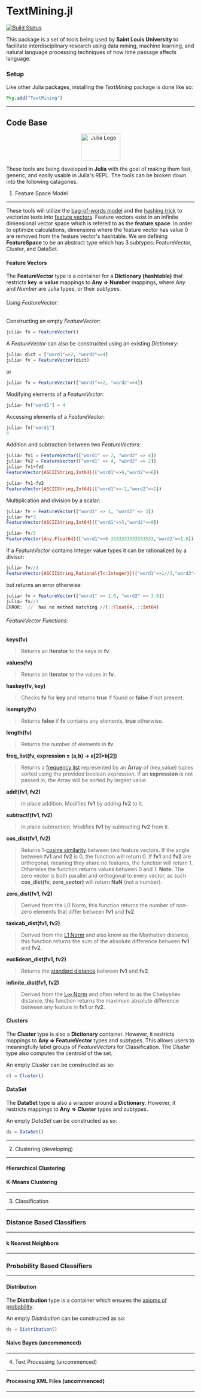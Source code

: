 # TextMining.jl 



[![Build Status](https://travis-ci.org/SLU-TMI/TextMining.jl.svg?branch=master)](https://travis-ci.org/SLU-TMI/TextMining.jl)

This package is a set of tools being used by **Saint Louis University** to facilitate interdisciplinary research using data mining, machine learning, and natural language processing techniques of how time passage affects language.

### Setup

Like other Julia packages, installing the *TextMining* package is done like so:

```julia
Pkg.add("TextMining")
```

---
## Code Base



<div align="center">
<a href="http://julialang.org/" target="_blank">
<img src="http://julialang.org/images/logo_hires.png" alt="Julia Logo" width="105" height="71"></img>
</a>
</div>

These tools are being developed in **Julia** with the goal of making them fast, generic, and easily usable in Julia's REPL. The tools can be broken down into the following catagories.

1. Feature Space Model
------

These tools will utilize the [bag-of-words model](http://en.wikipedia.org/wiki/Bag-of-words_model) and the [hashing trick](http://en.wikipedia.org/wiki/Feature_hashing) to vectorize texts into [feature vectors](http://en.wikipedia.org/wiki/Feature_vector). Feature vectors exist in an infinite dimensional vector space which is refered to as the **feature space**. In order to optimize calculations, dimensions where the feature vector has value 0 are removed from the feature vector's hashtable. We are defining **FeatureSpace** to be an abstract type which has 3 subtypes: FeatureVector, Cluster, and DataSet.


#### Feature Vectors

The **FeatureVector** type is a container for a **Dictionary (hashtable)** that restricts **key => value** mappings to **Any => Number** mappings, where *Any* and *Number* are Julia types, or their subtypes. 

###### Using FeatureVector:

Constructing an empty *FeatureVector*:
```julia
julia> fv = FeatureVector()
```

A *FeatureVector* can also be constructed using an existing *Dictionary*: 
```julia
julia> dict = ["word1"=>2, "word2"=>4]
julia> fv = FeatureVector(dict)
```
or
```julia
julia> fv = FeatureVector(["word1"=>2, "word2"=>4])
```

Modifying elements of a *FeatureVector*:
```julia
julia> fv["word1"] = 4
```

Accessing elements of a *FeatureVector*:
```julia
julia> fv["word1"]
4
```

Addition and subtraction between two *FeatureVectors*:
```julia
julia> fv1 = FeatureVector(["word1" => 2, "word2" => 4])
julia> fv2 = FeatureVector(["word1" => 4, "word2" => 2])
julia> fv1+fv2
FeatureVector{ASCIIString,Int64}(["word1"=>6,"word2"=>6])

julia> fv1-fv2
FeatureVector{ASCIIString,Int64}(["word1"=>-2,"word2"=>2])
```

Multiplication and division by a scalar:
```julia
julia> fv = FeatureVector(["word1" => 1, "word2" => 3])
julia> fv*3
FeatureVector{ASCIIString,Int64}(["word1"=>3,"word2"=>9])

julia> fv/3
FeatureVector{Any,Float64}(["word1"=>0.3333333333333333,"word2"=>1.0])
```

If a *FeatureVector* contains Integer value types it can be rationalized by a divisor:
```julia
julia> fv//3
FeatureVector{ASCIIString,Rational{T<:Integer}}(["word1"=>1//3,"word2"=>1//1])
```
but returns an error otherwise:
```julia
julia> fv = FeatureVector(["word1" => 1.0, "word2" => 3.0])
julia> fv//3
ERROR: `//` has no method matching //(::Float64, ::Int64)
```

###### FeatureVector Functions:

**keys(fv)**
> Returns an **Iterator** to the keys in **fv**.

**values(fv)**
> Returns an **Iterator** to the values in **fv**.

**haskey(fv, key)**
> Checks **fv** for **key** and returns **true** if found or **false** if not present.

**isempty(fv)**
> Returns **false** if **fv** contains any elements, **true** otherwise.

**length(fv)**
> Returns the number of elements in **fv**.

**freq\_list(fv, expression = (a,b) -> a[2]>b[2])**
> Returns a [frequency list](http://en.wikipedia.org/wiki/Word_lists_by_frequency) represented by an **Array** of (key,value) tuples sorted using the provided boolean expression. If an **expression** is not passed in, the Array will be sorted by largest value.

**add!(fv1, fv2)**
> In place addition. Modifies **fv1** by adding **fv2** to it. 

**subtract!(fv1, fv2)**
> In place subtraction. Modifies **fv1** by subtracting **fv2** from it. 

**cos\_dist(fv1, fv2)** 
> Returns 1-[cosine similarity](http://en.wikipedia.org/wiki/Cosine_similarity) between two feature vectors. If the angle between **fv1** and **fv2** is 0, the function will return 0. If **fv1** and **fv2** are orthogonal, meaning they share no features, the function will return 1. Otherwise the function returns values between 0 and 1. **Note:** The zero vector is both parallel and orthogonal to every vector, as such **cos\_dist(fv, zero_vector)** will return **NaN** (not a number). 

**zero\_dist(fv1, fv2)**
> Derived from the L0 Norm, this function returns the number of non-zero elements that differ between **fv1** and **fv2**. 

**taxicab\_dist(fv1, fv2)**
> Derived from the [L1 Norm](http://en.wikipedia.org/wiki/Taxicab_geometry) and also know as the Manhattan distance, this function returns the sum of the absolute difference between **fv1** and **fv2**. 

**euclidean\_dist(fv1, fv2)**
> Returns the [standard distance](http://en.wikipedia.org/wiki/Euclidean_distance) between **fv1** and **fv2**. 

**infinite\_dist(fv1, fv2)**
> Derived from the [L∞ Norm](http://en.wikipedia.org/wiki/Chebyshev_distance) and often referd to as the Chebyshev distance, this function returns the maximum absolute difference between any feature in **fv1** or **fv2**.


#### Clusters

The **Cluster** type is also a **Dictionary** container. However, it restricts mappings to **Any => FeatureVector** types and subtypes. This allows users to meaningfully label groups of *FeatureVectors* for Classification. The *Cluster* type also computes the centroid of the set.

An empty *Cluster* can be constructed as so:
```julia
cl = Cluster()
```

#### DataSet

The **DataSet** type is also a wrapper around a **Dictionary**. However, it restricts mappings to **Any => Cluster** types and subtypes.

An empty *DataSet* can be constructed as so:
```julia
ds = DataSet()
```
---
2. Clustering (developing)
------

#### Hierarchical Clustering

#### K-Means Clustering
---
3. Classification
------

### Distance Based Classifiers
---

#### k Nearest Neighbors

---
### Probability Based Classifiers
---

#### Distribution

The **Distribution** type is a container which ensures the [axioms of probability](http://en.wikipedia.org/wiki/Probability_axioms).

An empty *Distribution* can be constructed as so:
```julia
ds = Distribution()
```

#### Naive Bayes (uncommenced)
---
4. Text Processing (uncommenced)
------

#### Processing XML Files (uncommenced)
---
